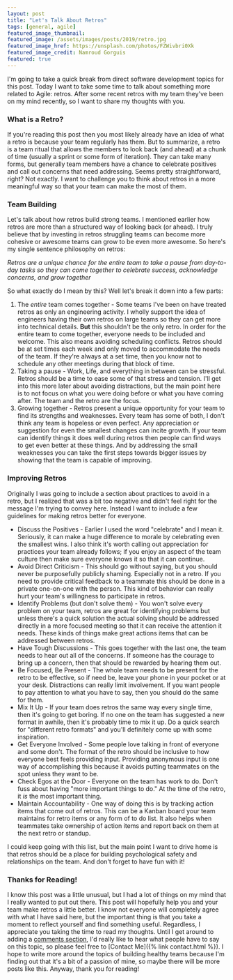 ```yaml
---
layout: post
title: "Let's Talk About Retros"
tags: [general, agile]
featured_image_thumbnail:
featured_image: /assets/images/posts/2019/retro.jpg
featured_image_href: https://unsplash.com/photos/FZWivbri0Xk
featured_image_credit: Namroud Gorguis
featured: true
---
```


I'm going to take a quick break from direct software development topics for this post. Today I want to take some time to talk about something more related to Agile: retros. After some recent retros with my team they've been on my mind recently, so I want to share my thoughts with you.

### What is a Retro?

If you're reading this post then you most likely already have an idea of what a retro is because your team regularly has them. But to summarize, a retro is a team ritual that allows the members to look back (and ahead) at a chunk of time (usually a sprint or some form of iteration). They can take many forms, but generally team members have a chance to celebrate positives and call out concerns that need addressing. Seems pretty straightforward, right? Not exactly. I want to challenge you to think about retros in a more meaningful way so that your team can make the most of them.

### Team Building

Let's talk about how retros build strong teams. I mentioned earlier how retros are more than a structured way of looking back (or ahead). I truly believe that by investing in retros struggling teams can become more cohesive or awesome teams can grow to be even more awesome. So here's my single sentence philosophy on retros:

*Retros are a unique chance for the entire team to take a pause from day-to-day tasks so they can come together to celebrate success, acknowledge concerns, and grow together*

So what exactly do I mean by this? Well let's break it down into a few parts:
1. The _entire_ team comes together - Some teams I've been on have treated retros as only an engineering activity. I wholly support the idea of engineers having their own retros on large teams so they can get more into technical details. **But** this shouldn't be the only retro. 
In order for the entire team to come together, everyone needs to be included and welcome. This also means avoiding scheduling conflicts. Retros should be at set times each week and only moved to accommodate the needs of the team. If they're always at a set time, then you know not to schedule any other meetings during that block of time. 
1. Taking a pause - Work, Life, and everything in between can be stressful. Retros should be a time to ease some of that stress and tension. I'll get into this more later about avoiding distractions, but the main point here is to not focus on what you were doing before or what you have coming after. The team and the retro are the focus.
1. Growing together - Retros present a unique opportunity for your team to find its strengths and weaknesses. Every team has some of both, I don't think any team is hopeless or even perfect. Any appreciation or suggestion for even the smallest changes can incite growth. If your team can identify things it does well during retros then people can find ways to get even better at these things. And by addressing the small weaknesses you can take the first steps towards bigger issues by showing that the team is capable of improving. 

### Improving Retros

Originally I was going to include a section about practices to avoid in a retro, but I realized that was a bit too negative and didn't feel right for the message I'm trying to convey here. Instead I want to include a few guidelines for making retros better for everyone.

* Discuss the Positives - Earlier I used the word "celebrate" and I mean it. Seriously, it can make a huge difference to morale by celebrating even the smallest wins. I also think it's worth calling out appreciation for practices your team already follows; if you enjoy an aspect of the team culture then make sure everyone knows it so that it can continue. 
* Avoid Direct Criticism - This should go without saying, but you should never be purposefully publicly shaming. Especially not in a retro. If you need to provide critical feedback to a teammate this should be done in a private one-on-one with the person. This kind of behavior can really hurt your team's willingness to participate in retros. 
* Identify Problems (but don't solve them) - You won't solve every problem on your team, retros are great for identifying problems but unless there's a quick solution the actual solving should be addressed directly in a more focused meeting so that it can receive the attention it needs. These kinds of things make great actions items that can be addressed between retros. 
* Have Tough Discussions - This goes together with the last one, the team needs to hear out all of the concerns. If someone has the courage to bring up a concern, then that should be rewarded by hearing them out.
* Be Focused, Be Present - The whole team needs to be present for the retro to be effective, so if need be, leave your phone in your pocket or at your desk. Distractions can really limit involvement. If you want people to pay attention to what you have to say, then you should do the same for them.
* Mix It Up - If your team does retros the same way every single time, then it's going to get boring. If no one on the team has suggested a new format in awhile, then it's probably time to mix it up. Do a quick search for "different retro formats" and you'll definitely come up with some inspiration. 
* Get Everyone Involved - Some people love talking in front of everyone and some don't. The format of the retro should be inclusive to how everyone best feels providing input. Providing anonymous input is one way of accomplishing this because it avoids putting teammates on the spot unless they want to be. 
* Check Egos at the Door - Everyone on the team has work to do. Don't fuss about having "more important things to do." At the time of the retro, it _is_ the most important thing. 
* Maintain Accountability - One way of doing this is by tracking action items that come out of retros. This can be a Kanban board your team maintains for retro items or any form of to do list. It also helps when teammates take ownership of action items and report back on them at the next retro or standup. 

I could keep going with this list, but the main point I want to drive home is that retros should be a place for building psychological safety and relationships on the team. And don't forget to have fun with it!

### Thanks for Reading!

I know this post was a little unusual, but I had a lot of things on my mind that I really wanted to put out there. This post will hopefully help you and your team make retros a little better. I know not everyone will completely agree with what I have said here, but the important thing is that you take a moment to reflect yourself and find something useful. Regardless, I appreciate you taking the time to read my thoughts. Until I get around to adding a [comments section](https://github.com/lumberjackdev/website/issues/1), I'd really like to hear what people have to say on this topic, so please feel free to [Contact Me]({% link contact.html %}). I hope to write more around the topics of building healthy teams because I'm finding out that it's a bit of a passion of mine, so maybe there will be more posts like this. Anyway, thank you for reading!